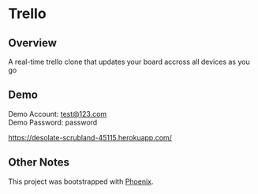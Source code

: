 # Trello

## Overview
A real-time trello clone that updates your board accross all devices as you go

## Demo
Demo Account: test@123.com  
Demo Password: password

https://desolate-scrubland-45115.herokuapp.com/

## Other Notes
This project was bootstrapped with [Phoenix](https://www.phoenixframework.org/).
